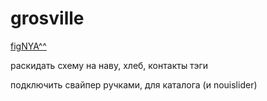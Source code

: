 # grosville

[figNYA^^](https://www.figma.com/design/s6q82mmeovemscYE424QI7/Grosville-(Copy)?node-id=480-940&p=f&t=JtgWfqacaPLfWrLw-0)


раскидать схему на наву, хлеб, контакты
тэги

подключить свайпер ручками, для каталога (и nouislider)